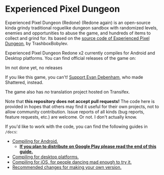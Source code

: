 # Experienced Pixel Dungeon

Experienced Pixel Dungeon (Redone) (Redone again) is an open-source kinda grindy traditional roguelike dungeon sandbox with randomized levels, enemies and opportunities to abuse the game, and hundreds of items to collect and grind for. Its based on the [source code of Experienced Pixel Dungeon](https://github.com/TrashboxBobylev/Experienced-Pixel-Dungeon-Redone), by TrashboxBobylev.

Experienced Pixel Dungeon Redone x2 currently compiles for Android and Desktop platforms. You can find official releases of the game on:

Im not done yet, no releases

If you like this game, you can't! [Support Evan Debenham](https://www.patreon.com/ShatteredPixel), who made Shattered, instead.

The game also has *no* translation project hosted on Transifex.

Note that **this repository does not accept pull requests!** The code here is provided in hopes that others may find it useful for their own projects, not to allow community contribution. Issue reports of all kinds (bug reports, feature requests, etc.) are welcome. Or not. I don't actually know.

If you'd like to work with the code, you can find the following guides in `/docs`:
- [Compiling for Android.](docs/getting-started-android.md)
    - **[If you plan to distribute on Google Play please read the end of this guide.](docs/getting-started-android.md#distributing-your-apk)**
- [Compiling for desktop platforms.](docs/getting-started-desktop.md)
- [Compiling for iOS, for people dancing mad enough to try it.](docs/getting-started-ios.md)
- [Recommended changes for making your own version.](docs/recommended-changes.md)
